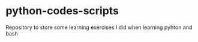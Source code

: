 # python-codes-scripts
Repository to store some learning exercises I did when learning pyhton and bash
